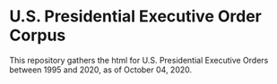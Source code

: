 # U.S. Presidential Executive Order Corpus

This repository gathers the html for U.S. Presidential Executive Orders between 1995 and 2020, as of October 04, 2020.
